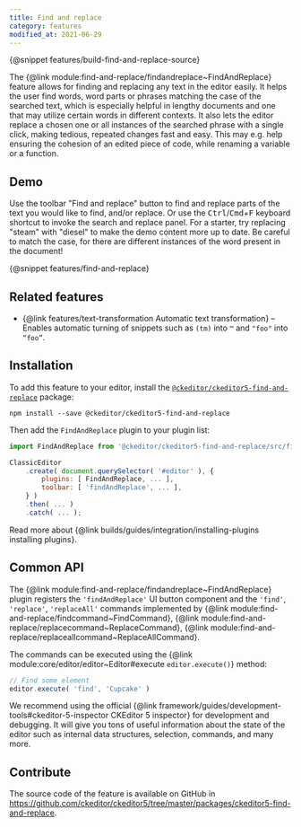 ```yaml
---
title: Find and replace
category: features
modified_at: 2021-06-29
---
```


{@snippet features/build-find-and-replace-source}

The {@link module:find-and-replace/findandreplace~FindAndReplace} feature allows for finding and replacing any text in the editor easily. It helps the user find words, word parts or phrases matching the case of the searched text, which is especially helpful in lengthy documents and one that may utilize certain words in different contexts. It also lets the editor replace a chosen one or all instances of the searched phrase with a single click, making tedious, repeated changes fast and easy. This may e.g. help ensuring the cohesion of an edited piece of code, while renaming a variable or a function.

## Demo

Use the toolbar "Find and replace" button to find and replace parts of the text you would like to find, and/or replace. Or use the <kbd>Ctrl</kbd>/<kbd>Cmd</kbd>+<kbd>F</kbd> keyboard shortcut to invoke the search and replace panel. For a starter, try replacing "steam" with "diesel" to make the demo content more up to date. Be careful to match the case, for there are different instances of the word present in the document!

{@snippet features/find-and-replace}

## Related features

* {@link features/text-transformation Automatic text transformation} &ndash; Enables automatic turning of snippets such as `(tm)` into `™` and `"foo"` into `“foo”`.

## Installation

To add this feature to your editor, install the [`@ckeditor/ckeditor5-find-and-replace`](https://www.npmjs.com/package/@ckeditor/ckeditor5-find-and-replace) package:

```
npm install --save @ckeditor/ckeditor5-find-and-replace
```

Then add the `FindAndReplace` plugin to your plugin list:

```js
import FindAndReplace from '@ckeditor/ckeditor5-find-and-replace/src/findandreplace';

ClassicEditor
	.create( document.querySelector( '#editor' ), {
		plugins: [ FindAndReplace, ... ],
		toolbar: [ 'findAndReplace', ... ],
	} )
	.then( ... )
	.catch( ... );
```

<info-box info>
	Read more about {@link builds/guides/integration/installing-plugins installing plugins}.
</info-box>

<!-- TODO: Update this with proper description and values, and code snippet for replace / replaceAll -->
## Common API

The {@link module:find-and-replace/findandreplace~FindAndReplace} plugin registers the `'findAndReplace'` UI button component and the `'find'`, `'replace'`, `'replaceAll'` commands implemented by {@link module:find-and-replace/findcommand~FindCommand}, {@link module:find-and-replace/replacecommand~ReplaceCommand}, {@link module:find-and-replace/replaceallcommand~ReplaceAllCommand}.

The commands can be executed using the {@link module:core/editor/editor~Editor#execute `editor.execute()`} method:

```js
// Find some element
editor.execute( 'find', 'Cupcake' )
```

<info-box>
	We recommend using the official {@link framework/guides/development-tools#ckeditor-5-inspector CKEditor 5 inspector} for development and debugging. It will give you tons of useful information about the state of the editor such as internal data structures, selection, commands, and many more.
</info-box>

## Contribute

The source code of the feature is available on GitHub in https://github.com/ckeditor/ckeditor5/tree/master/packages/ckeditor5-find-and-replace.
